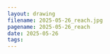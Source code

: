 ```yaml
---
layout: drawing
filename: 2025-05-26_reach.jpg
pagename: 2025-05-26_reach
date: 2025-05-26
tags:
---
```


